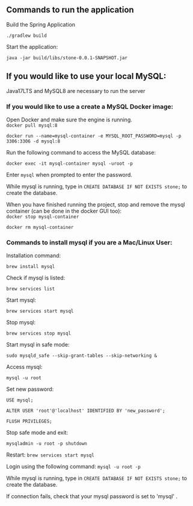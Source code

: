 ## Commands to run the application

Build the Spring Application

`./gradlew build`

Start the application:

`java -jar build/libs/stone-0.0.1-SNAPSHOT.jar`

## If you would like to use your local MySQL:

Java17LTS and MySQL8 are necessary to run the server

### If you would like to use a create a MySQL Docker image:  
Open Docker and make sure the engine is running.  
`docker pull mysql:8` 

`docker run --name=mysql-container -e MYSQL_ROOT_PASSWORD=mysql -p 3306:3306 -d mysql:8`

Run the following command to access the MySQL database:

`docker exec -it mysql-container mysql -uroot -p`  

Enter `mysql` when prompted to enter the password.

While mysql is running, type in `CREATE DATABASE IF NOT EXISTS stone;` to create the database.   


When you have finished running the project, stop and remove the mysql container (can be done in the docker GUI too):  
`docker stop mysql-container`  

`docker rm mysql-container` 


### Commands to install mysql if you are a Mac/Linux User:

Installation command:

`brew install mysql`

Check if mysql is listed:

`brew services list`   

Start mysql:

`brew services start mysql`

Stop mysql:

`brew services stop mysql`

Start mysql in safe mode:

`sudo mysqld_safe --skip-grant-tables --skip-networking &`

Access mysql:

`mysql -u root`

Set new password:

`USE mysql;`

`ALTER USER 'root'@'localhost' IDENTIFIED BY 'new_password';`

`FLUSH PRIVILEGES;`

Stop safe mode and exit:

`mysqladmin -u root -p shutdown`

Restart:
`brew services start mysql`

Login using the following command:
`mysql -u root -p`  

While mysql is running, type in `CREATE DATABASE IF NOT EXISTS stone;` to create the database.  

If connection fails, check that your mysql password is set to 'mysql' .
 
